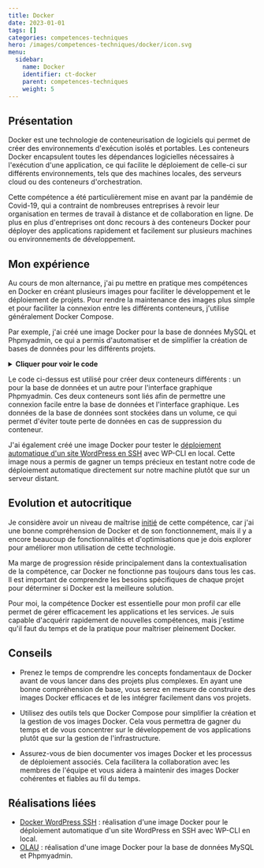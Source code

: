 ```yaml
---
title: Docker
date: 2023-01-01
tags: []
categories: competences-techniques
hero: /images/competences-techniques/docker/icon.svg
menu:
  sidebar:
    name: Docker
    identifier: ct-docker
    parent: competences-techniques
    weight: 5
---
```


## Présentation
Docker est une technologie de conteneurisation de logiciels qui permet de créer des environnements d'exécution isolés et portables. Les conteneurs Docker encapsulent toutes les dépendances logicielles nécessaires à l'exécution d'une application, ce qui facilite le déploiement de celle-ci sur différents environnements, tels que des machines locales, des serveurs cloud ou des conteneurs d'orchestration.

Cette compétence a été particulièrement mise en avant par la pandémie de Covid-19, qui a contraint de nombreuses entreprises à revoir leur organisation en termes de travail à distance et de collaboration en ligne. De plus en plus d'entreprises ont donc recours à des conteneurs Docker pour déployer des applications rapidement et facilement sur plusieurs machines ou environnements de développement.

## Mon expérience
Au cours de mon alternance, j'ai pu mettre en pratique mes compétences en Docker en créant plusieurs images pour faciliter le développement et le déploiement de projets. Pour rendre la maintenance des images plus simple et pour faciliter la connexion entre les différents conteneurs, j'utilise généralement Docker Compose.

Par exemple, j'ai créé une image Docker pour la base de données MySQL et Phpmyadmin, ce qui a permis d'automatiser et de simplifier la création de bases de données pour les différents projets.

<details><summary><strong>Cliquer pour voir le code</strong></summary>

```yaml
version: '3.1'

# Définition des services nécessaires pour l'application
services:
    # Service pour la base de données MariaDB
    db:
        image: mariadb # Utilise l'image Docker de MariaDB
        restart: always # Redémarre le service en cas de problème
        environment:
            MARIADB_ROOT_PASSWORD: password # Définit le mot de passe root de la base de données
        volumes:
            - db_data:/var/lib/mysql # Montre le volume pour stocker les données de la base de données

    # Service pour l'interface de gestion de la base de données via PHPMyAdmin
    phpmyadmin:
        image: phpmyadmin # Utilise l'image Docker de PHPMyAdmin
        restart: always # Redémarre le service en cas de problème
        ports:
            - 8080:80 # Redirige le port 8080 du host vers le port 80 du conteneur
        environment:
            - PMA_ARBITRARY=1 # Autorise la connexion à n'importe quelle base de données
            - PMA_HOST=db # Définit le host où se trouve la base de données (ici, le service "db")
            - PMA_USER=root # Définit le nom d'utilisateur pour se connecter à la base de données
            - PMA_PASSWORD=password # Définit le mot de passe pour se connecter à la base de données

# Définition du volume nécessaire pour stocker les données de la base de données
volumes:
    db_data:
```

</details>

Le code ci-dessus est utilisé pour créer deux conteneurs différents : un pour la base de données et un autre pour l'interface graphique Phpmyadmin. Ces deux conteneurs sont liés afin de permettre une connexion facile entre la base de données et l'interface graphique. Les données de la base de données sont stockées dans un volume, ce qui permet d'éviter toute perte de données en cas de suppression du conteneur.

J'ai également créé une image Docker pour tester le [déploiement automatique d'un site WordPress en SSH](/posts/realisations/docker-wordpress-ssh) avec WP-CLI en local. Cette image nous a permis de gagner un temps précieux en testant notre code de déploiement automatique directement sur notre machine plutôt que sur un serveur distant.

## Evolution et autocritique
Je considère avoir un niveau de maîtrise [initié](/posts/niveau-competences) de cette compétence, car j'ai une bonne compréhension de Docker et de son fonctionnement, mais il y a encore beaucoup de fonctionnalités et d'optimisations que je dois explorer pour améliorer mon utilisation de cette technologie.

Ma marge de progression réside principalement dans la contextualisation de la compétence, car Docker ne fonctionne pas toujours dans tous les cas. Il est important de comprendre les besoins spécifiques de chaque projet pour déterminer si Docker est la meilleure solution.

Pour moi, la compétence Docker est essentielle pour mon profil car elle permet de gérer efficacement les applications et les services. Je suis capable d'acquérir rapidement de nouvelles compétences, mais j'estime qu'il faut du temps et de la pratique pour maîtriser pleinement Docker.

## Conseils
- Prenez le temps de comprendre les concepts fondamentaux de Docker avant de vous lancer dans des projets plus complexes. En ayant une bonne compréhension de base, vous serez en mesure de construire des images Docker efficaces et de les intégrer facilement dans vos projets.

- Utilisez des outils tels que Docker Compose pour simplifier la création et la gestion de vos images Docker. Cela vous permettra de gagner du temps et de vous concentrer sur le développement de vos applications plutôt que sur la gestion de l'infrastructure.

- Assurez-vous de bien documenter vos images Docker et les processus de déploiement associés. Cela facilitera la collaboration avec les membres de l'équipe et vous aidera à maintenir des images Docker cohérentes et fiables au fil du temps.

## Réalisations liées
- [Docker WordPress SSH](/posts/realisations/docker-wordpress-ssh) : réalisation d'une image Docker pour le déploiement automatique d'un site WordPress en SSH avec WP-CLI en local.
- [OLAU](/posts/realisations/olau) : réalisation d'une image Docker pour la base de données MySQL et Phpmyadmin.
